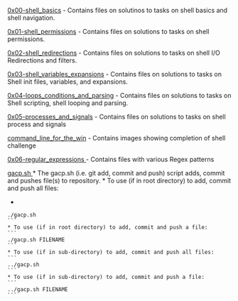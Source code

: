 [0x00-shell_basics](./0x00-shell_basics/) - Contains files on solutinos to tasks on shell basics and shell navigation.

[0x01-shell_permissions](./0x01-shell_permissions/) - Contains files on solutions to tasks on shell permissions.

[0x02-shell_redirections](./0x02-shell_redirections/) - Contains files on solutions to tasks on shell I/O Redirections and filters.

[0x03-shell_variables_expansions](./0x03-shell_variables_expansions/) - Contains files on solutions to tasks on Shell init files, variables, and expansions.

[0x04-loops_conditions_and_parsing](./0x04-loops_conditions_and_parsing/) - Contains files on solutions to tasks on Shell scripting, shell looping and parsing.

[0x05-processes_and_signals](./0x05-processes_and_signals/) - Contains files on solutions to tasks on shell process and signals

[command_line_for_the_win](./command_line_for_the_win/) - Contains images showing completion of shell challenge

[ 0x06-regular_expressions ](./0x06-regular_expressions) - Contains files with various Regex patterns

[ gacp.sh ](./gacp.sh)
    * The gacp.sh (i.e. git add, commit and push) script adds, commit and pushes file(s) to repository.
    * To use (if in root directory) to add, commit and push all files:
*    ```
    ./gacp.sh
    ```
    * To use (if in root directory) to add, commit and push a file:
    ```
    ./gacp.sh FILENAME
    ```
    * To use (if in sub-directory) to add, commit and push all files:
    ```
    ../gacp.sh
    ```
    * To use (if in sub-directory) to add, commit and push a file:
    ```
    ../gacp.sh FILENAME
    ```
